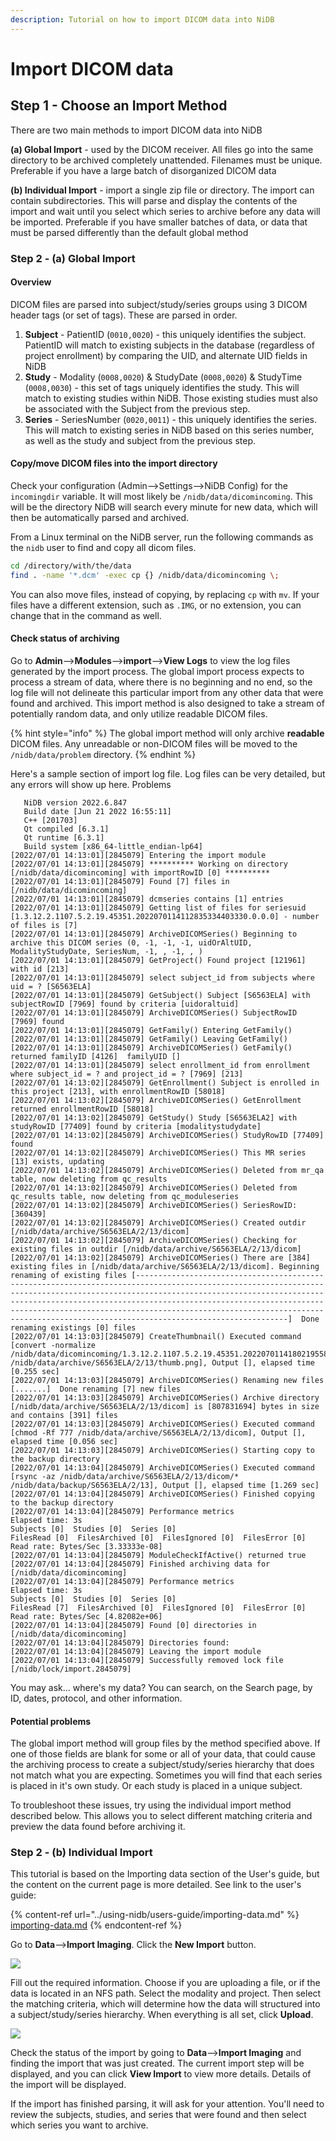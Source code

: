 ```yaml
---
description: Tutorial on how to import DICOM data into NiDB
---
```


# Import DICOM data

## Step 1 - Choose an Import Method

There are two main methods to import DICOM data into NiDB

**(a) Global Import** - used by the DICOM receiver. All files go into the same directory to be archived completely unattended. Filenames must be unique. Preferable if you have a large batch of disorganized DICOM data

**(b) Individual Import** - import a single zip file or directory. The import can contain subdirectories. This will parse and display the contents of the import and wait until you select which series to archive before any data will be imported. Preferable if you have smaller batches of data, or data that must be parsed differently than the default global method

### Step 2 - (a) Global Import

#### Overview

DICOM files are parsed into subject/study/series groups using 3 DICOM header tags (or set of tags). These are parsed in order.

1. **Subject** - PatientID (`0010,0020`) - this uniquely identifies the subject. PatientID will match to existing subjects in the database (regardless of project enrollment) by comparing the UID, and alternate UID fields in NiDB
2. **Study** - Modality (`0008,0020`) & StudyDate (`0008,0020`) & StudyTime (`0008,0030`) - this set of tags uniquely identifies the study. This will match to existing studies within NiDB. Those existing studies must also be associated with the Subject from the previous step.
3. **Series** - SeriesNumber (`0020,0011`) - this uniquely identifies the series. This will match to existing series in NiDB based on this series number, as well as the study and subject from the previous step.

#### Copy/move DICOM files into the import directory

Check your configuration (Admin-->Settings-->NiDB Config) for the `incomingdir` variable. It will most likely be `/nidb/data/dicomincoming`. This will be the directory NiDB will search every minute for new data, which will then be automatically parsed and archived.

From a Linux terminal on the NiDB server, run the following commands as the `nidb` user to find and copy all dicom files.

```bash
cd /directory/with/the/data
find . -name '*.dcm' -exec cp {} /nidb/data/dicomincoming \;
```

You can also move files, instead of copying, by replacing `cp` with `mv`. If your files have a different extension, such as `.IMG`, or no extension, you can change that in the command as well.

#### Check status of archiving

Go to **Admin**-->**Modules**-->**import**-->**View Logs** to view the log files generated by the import process. The global import process expects to process a stream of data, where there is no beginning and no end, so the log file will not delineate this particular import from any other data that were found and archived. This import method is also designed to take a stream of potentially random data, and only utilize readable DICOM files.

{% hint style="info" %}
The global import method will only archive **readable** DICOM files. Any unreadable or non-DICOM files will be moved to the `/nidb/data/problem` directory.
{% endhint %}

Here's a sample section of import log file. Log files can be very detailed, but any errors will show up here. Problems

```
   NiDB version 2022.6.847
   Build date [Jun 21 2022 16:55:11]
   C++ [201703]
   Qt compiled [6.3.1]
   Qt runtime [6.3.1]
   Build system [x86_64-little_endian-lp64]
[2022/07/01 14:13:01][2845079] Entering the import module
[2022/07/01 14:13:01][2845079] ********** Working on directory [/nidb/data/dicomincoming] with importRowID [0] **********
[2022/07/01 14:13:01][2845079] Found [7] files in [/nidb/data/dicomincoming]
[2022/07/01 14:13:01][2845079] dcmseries contains [1] entries
[2022/07/01 14:13:01][2845079] Getting list of files for seriesuid [1.3.12.2.1107.5.2.19.45351.2022070114112835334403330.0.0.0] - number of files is [7]
[2022/07/01 14:13:01][2845079] ArchiveDICOMSeries() Beginning to archive this DICOM series (0, -1, -1, -1, uidOrAltUID, ModalityStudyDate, SeriesNum, -1, , -1, , )
[2022/07/01 14:13:01][2845079] GetProject() Found project [121961] with id [213]
[2022/07/01 14:13:01][2845079] select subject_id from subjects where uid = ? [S6563ELA]
[2022/07/01 14:13:01][2845079] GetSubject() Subject [S6563ELA] with subjectRowID [7969] found by criteria [uidoraltuid]
[2022/07/01 14:13:01][2845079] ArchiveDICOMSeries() SubjectRowID [7969] found
[2022/07/01 14:13:01][2845079] GetFamily() Entering GetFamily()
[2022/07/01 14:13:01][2845079] GetFamily() Leaving GetFamily()
[2022/07/01 14:13:01][2845079] ArchiveDICOMSeries() GetFamily() returned familyID [4126]  familyUID []
[2022/07/01 14:13:01][2845079] select enrollment_id from enrollment where subject_id = ? and project_id = ? [7969] [213]
[2022/07/01 14:13:02][2845079] GetEnrollment() Subject is enrolled in this project [213], with enrollmentRowID [58018]
[2022/07/01 14:13:02][2845079] ArchiveDICOMSeries() GetEnrollment returned enrollmentRowID [58018]
[2022/07/01 14:13:02][2845079] GetStudy() Study [S6563ELA2] with studyRowID [77409] found by criteria [modalitystudydate]
[2022/07/01 14:13:02][2845079] ArchiveDICOMSeries() StudyRowID [77409] found
[2022/07/01 14:13:02][2845079] ArchiveDICOMSeries() This MR series [13] exists, updating
[2022/07/01 14:13:02][2845079] ArchiveDICOMSeries() Deleted from mr_qa table, now deleting from qc_results
[2022/07/01 14:13:02][2845079] ArchiveDICOMSeries() Deleted from qc_results table, now deleting from qc_moduleseries
[2022/07/01 14:13:02][2845079] ArchiveDICOMSeries() SeriesRowID: [360439]
[2022/07/01 14:13:02][2845079] ArchiveDICOMSeries() Created outdir [/nidb/data/archive/S6563ELA/2/13/dicom]
[2022/07/01 14:13:02][2845079] ArchiveDICOMSeries() Checking for existing files in outdir [/nidb/data/archive/S6563ELA/2/13/dicom]
[2022/07/01 14:13:02][2845079] ArchiveDICOMSeries() There are [384] existing files in [/nidb/data/archive/S6563ELA/2/13/dicom]. Beginning renaming of existing files [------------------------------------------------------------------------------------------------------------------------------------------------------------------------------------------------------------------------------------------------------------------------------------------------------------------------------------------------------------------------------------------------]  Done renaming existings [0] files
[2022/07/01 14:13:03][2845079] CreateThumbnail() Executed command [convert -normalize /nidb/data/dicomincoming/1.3.12.2.1107.5.2.19.45351.2022070114180219558183887 /nidb/data/archive/S6563ELA/2/13/thumb.png], Output [], elapsed time [0.255 sec]
[2022/07/01 14:13:03][2845079] ArchiveDICOMSeries() Renaming new files [.......]  Done renaming [7] new files
[2022/07/01 14:13:03][2845079] ArchiveDICOMSeries() Archive directory [/nidb/data/archive/S6563ELA/2/13/dicom] is [807831694] bytes in size and contains [391] files
[2022/07/01 14:13:03][2845079] ArchiveDICOMSeries() Executed command [chmod -Rf 777 /nidb/data/archive/S6563ELA/2/13/dicom], Output [], elapsed time [0.056 sec]
[2022/07/01 14:13:03][2845079] ArchiveDICOMSeries() Starting copy to the backup directory
[2022/07/01 14:13:04][2845079] ArchiveDICOMSeries() Executed command [rsync -az /nidb/data/archive/S6563ELA/2/13/dicom/* /nidb/data/backup/S6563ELA/2/13], Output [], elapsed time [1.269 sec]
[2022/07/01 14:13:04][2845079] ArchiveDICOMSeries() Finished copying to the backup directory
[2022/07/01 14:13:04][2845079] Performance metrics
Elapsed time: 3s
Subjects [0]  Studies [0]  Series [0]
FilesRead [0]  FilesArchived [0]  FilesIgnored [0]  FilesError [0]
Read rate: Bytes/Sec [3.33333e-08]
[2022/07/01 14:13:04][2845079] ModuleCheckIfActive() returned true
[2022/07/01 14:13:04][2845079] Finished archiving data for [/nidb/data/dicomincoming]
[2022/07/01 14:13:04][2845079] Performance metrics
Elapsed time: 3s
Subjects [0]  Studies [0]  Series [0]
FilesRead [7]  FilesArchived [0]  FilesIgnored [0]  FilesError [0]
Read rate: Bytes/Sec [4.82082e+06]
[2022/07/01 14:13:04][2845079] Found [0] directories in [/nidb/data/dicomincoming]
[2022/07/01 14:13:04][2845079] Directories found: 
[2022/07/01 14:13:04][2845079] Leaving the import module
[2022/07/01 14:13:04][2845079] Successfully removed lock file [/nidb/lock/import.2845079]
```

You may ask... where's my data? You can search, on the Search page, by ID, dates, protocol, and other information.

#### Potential problems

The global import method will group files by the method specified above. If one of those fields are blank for some or all of your data, that could cause the archiving process to create a subject/study/series hierarchy that does not match what you are expecting. Sometimes you will find that each series is placed in it's own study. Or each study is placed in a unique subject.

To troubleshoot these issues, try using the individual import method described below. This allows you to select different matching criteria and preview the data found before archiving it.

### Step 2 - (b) Individual Import

This tutorial is based on the Importing data section of the User's guide, but the content on the current page is more detailed. See link to the user's guide:

{% content-ref url="../using-nidb/users-guide/importing-data.md" %}
[importing-data.md](../using-nidb/users-guide/importing-data.md)
{% endcontent-ref %}

Go to **Data**-->**Import Imaging**. Click the **New Import** button.

![](<../.gitbook/assets/image (5) (1).png>)

Fill out the required information. Choose if you are uploading a file, or if the data is located in an NFS path. Select the modality and project. Then select the matching criteria, which will determine how the data will structured into a subject/study/series hierarchy. When everything is all set, click **Upload**.

![](<../.gitbook/assets/image (5).png>)

Check the status of the import by going to **Data**-->**Import Imaging** and finding the import that was just created. The current import step will be displayed, and you can click **View Import** to view more details. Details of the import will be displayed.

If the import has finished parsing, it will ask for your attention. You'll need to review the subjects, studies, and series that were found and then select which series you want to archive.


